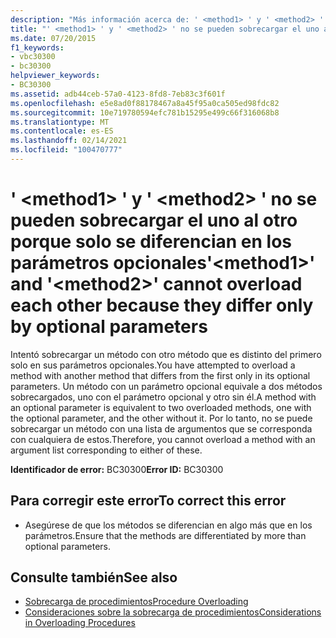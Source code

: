 ```yaml
---
description: "Más información acerca de: ' <method1> ' y ' <method2> ' no se pueden sobrecargar el uno al otro porque solo se diferencian en los parámetros opcionales"
title: "' <method1> ' y ' <method2> ' no se pueden sobrecargar el uno al otro porque solo se diferencian en los parámetros opcionales"
ms.date: 07/20/2015
f1_keywords:
- vbc30300
- bc30300
helpviewer_keywords:
- BC30300
ms.assetid: adb44ceb-57a0-4123-8fd8-7eb83c3f601f
ms.openlocfilehash: e5e8ad0f88178467a8a45f95a0ca505ed98fdc82
ms.sourcegitcommit: 10e719780594efc781b15295e499c66f316068b8
ms.translationtype: MT
ms.contentlocale: es-ES
ms.lasthandoff: 02/14/2021
ms.locfileid: "100470777"
---
```

# <a name="method1-and-method2-cannot-overload-each-other-because-they-differ-only-by-optional-parameters"></a><span data-ttu-id="d8358-103">' \<method1> ' y ' \<method2> ' no se pueden sobrecargar el uno al otro porque solo se diferencian en los parámetros opcionales</span><span class="sxs-lookup"><span data-stu-id="d8358-103">'\<method1>' and '\<method2>' cannot overload each other because they differ only by optional parameters</span></span>

<span data-ttu-id="d8358-104">Intentó sobrecargar un método con otro método que es distinto del primero solo en sus parámetros opcionales.</span><span class="sxs-lookup"><span data-stu-id="d8358-104">You have attempted to overload a method with another method that differs from the first only in its optional parameters.</span></span> <span data-ttu-id="d8358-105">Un método con un parámetro opcional equivale a dos métodos sobrecargados, uno con el parámetro opcional y otro sin él.</span><span class="sxs-lookup"><span data-stu-id="d8358-105">A method with an optional parameter is equivalent to two overloaded methods, one with the optional parameter, and the other without it.</span></span> <span data-ttu-id="d8358-106">Por lo tanto, no se puede sobrecargar un método con una lista de argumentos que se corresponda con cualquiera de estos.</span><span class="sxs-lookup"><span data-stu-id="d8358-106">Therefore, you cannot overload a method with an argument list corresponding to either of these.</span></span>  
  
 <span data-ttu-id="d8358-107">**Identificador de error:** BC30300</span><span class="sxs-lookup"><span data-stu-id="d8358-107">**Error ID:** BC30300</span></span>  
  
## <a name="to-correct-this-error"></a><span data-ttu-id="d8358-108">Para corregir este error</span><span class="sxs-lookup"><span data-stu-id="d8358-108">To correct this error</span></span>  
  
- <span data-ttu-id="d8358-109">Asegúrese de que los métodos se diferencian en algo más que en los parámetros.</span><span class="sxs-lookup"><span data-stu-id="d8358-109">Ensure that the methods are differentiated by more than optional parameters.</span></span>  
  
## <a name="see-also"></a><span data-ttu-id="d8358-110">Consulte también</span><span class="sxs-lookup"><span data-stu-id="d8358-110">See also</span></span>

- [<span data-ttu-id="d8358-111">Sobrecarga de procedimientos</span><span class="sxs-lookup"><span data-stu-id="d8358-111">Procedure Overloading</span></span>](../programming-guide/language-features/procedures/procedure-overloading.md)
- [<span data-ttu-id="d8358-112">Consideraciones sobre la sobrecarga de procedimientos</span><span class="sxs-lookup"><span data-stu-id="d8358-112">Considerations in Overloading Procedures</span></span>](../programming-guide/language-features/procedures/considerations-in-overloading-procedures.md)
